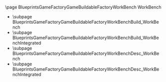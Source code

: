 \page BlueprintsGameFactoryGameBuildableFactoryWorkBench WorkBench
- \subpage BlueprintsGameFactoryGameBuildableFactoryWorkBenchBuild_WorkBench
- \subpage BlueprintsGameFactoryGameBuildableFactoryWorkBenchBuild_WorkBenchIntegrated
- \subpage BlueprintsGameFactoryGameBuildableFactoryWorkBenchDesc_WorkBench
- \subpage BlueprintsGameFactoryGameBuildableFactoryWorkBenchDesc_WorkBenchIntegrated
